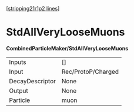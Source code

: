 [[stripping21r1p2 lines]](./stripping21r1p2-index)

# StdAllVeryLooseMuons

**CombinedParticleMaker/StdAllVeryLooseMuons**

|                 |                    |
|-----------------|--------------------|
| Inputs          | []               |
| Input           | Rec/ProtoP/Charged |
| DecayDescriptor | None               |
| Output          | None               |
| Particle        | muon               |
